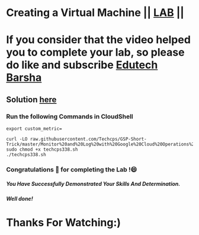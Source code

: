 # Creating a Virtual Machine || [LAB](https://www.cloudskillsboost.google/games/5019/labs/32745) ||

# If you consider that the video helped you to complete your lab, so please do like and subscribe [Edutech Barsha](https://www.youtube.com/@edutechbarsha)
## Solution [here](https://youtu.be/mrJHiMwd5IE)

### Run the following Commands in CloudShell

```
export custom_metric=

curl -LO raw.githubusercontent.com/Techcps/GSP-Short-Trick/master/Monitor%20and%20Log%20with%20Google%20Cloud%20Operations%20Suite%3A%20Challenge%20Lab/techcps338.sh
sudo chmod +x techcps338.sh
./techcps338.sh

```

### Congratulations 🎉 for completing the Lab !😄

##### *You Have Successfully Demonstrated Your Skills And Determination.*

#### *Well done!*

# Thanks For Watching:)

